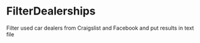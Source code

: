 # FilterDealerships
Filter used car dealers from Craigslist and Facebook and put results in text file
